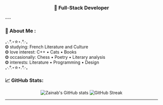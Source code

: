 <h3 align="center">🖤 Full-Stack Developer </h3>
---

### 🧩 About Me :

<p align="left">
₊‧.°.⋆✮⋆.°.‧₊<br>
❂ studying: French Literature and Culture <br>
❂ love interest: C++ • Cats • Books <br>
❂ occasionally: Chess • Poetry • Literary analysis <br>
❂ interests: Literature • Programming • Design <br>
₊‧.°.⋆✮⋆.°.‧₊<br>

### 📈 GitHub Stats:

<p align="center">
  <img src="https://github-readme-stats.vercel.app/api?username=zainab123&show_icons=true&theme=tokyonight&hide_border=true" alt="Zainab's GitHub stats" />
  <img src="https://github-readme-streak-stats.herokuapp.com?user=zainab123&theme=tokyonight&hide_border=true" alt="GitHub Streak" />
  </p>

---


